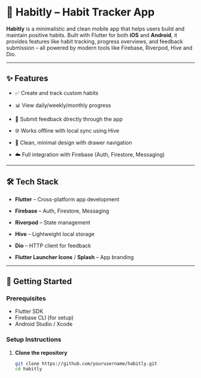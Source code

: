 # 📱 Habitly – Habit Tracker App

**Habitly** is a minimalistic and clean mobile app that helps users build and maintain positive habits. Built with Flutter for both **iOS** and **Android**, it provides features like habit tracking, progress overviews, and feedback submission – all powered by modern tools like Firebase, Riverpod, Hive and Dio.

---

## ✨ Features

- ✅ Create and track custom habits
- 📊 View daily/weekly/monthly progress

- 📝 Submit feedback directly through the app
- 🌐 Works offline with local sync using Hive
- 🎯 Clean, minimal design with drawer navigation
- ☁️ Full integration with Firebase (Auth, Firestore, Messaging)

---

## 🛠️ Tech Stack

- **Flutter** – Cross-platform app development
- **Firebase** – Auth, Firestore, Messaging
- **Riverpod** – State management
- **Hive** – Lightweight local storage
- **Dio** – HTTP client for feedback

- **Flutter Launcher Icons** / **Splash** – App branding

---

## 🚀 Getting Started

### Prerequisites

- Flutter SDK
- Firebase CLI (for setup)
- Android Studio / Xcode

### Setup Instructions

1. **Clone the repository**
   ```bash
   git clone https://github.com/yourusername/habitly.git
   cd habitly
